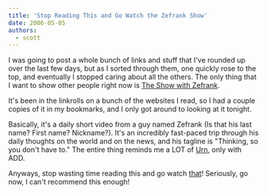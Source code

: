 ```yaml
---
title: 'Stop Reading This and Go Watch the Zefrank Show'
date: 2006-05-05
authors:
  - scott
---
```


I was going to post a whole bunch of links and stuff that I've rounded up over the last few days, but as I sorted through them, one quickly rose to the top, and eventually I stopped caring about all the others. The only thing that I want to show other people right now is [The Show with Zefrank](http://www.zefrank.com/theshow/).

It's been in the linkrolls on a bunch of the websites I read, so I had a couple copies of it in my bookmarks, and I only got around to looking at it tonight.

Basically, it's a daily short video from a guy named Zefrank (Is that his last name? First name? Nickname?). It's an incredibly fast-paced trip through his daily thoughts on the world and on the news, and his tagline is "Thinking, so you don't have to." The entire thing reminds me a LOT of [Urn](http://www.alt3t.net/blog/), only with ADD.

Anyways, stop wasting time reading this and go watch [that](http://www.zefrank.com/theshow/)! Seriously, go now, I can't recommend this enough!
